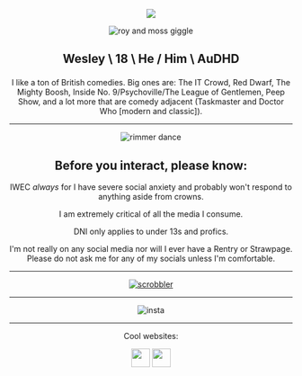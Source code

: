 <div align="center">

<p align="center"><img src="https://komarev.com/ghpvc/?username=cometecti&color=657cc2&style=plastic&label=View+Count!"/></p> 


![roy and moss giggle](https://github.com/user-attachments/assets/53ec6cae-2a69-48a8-9dba-4ac7de971894)



## <p align="center">Wesley \ 18 \ He / Him \ AuDHD</p>


I like a ton of British comedies. Big ones are: The IT Crowd, Red Dwarf, The Mighty Boosh, Inside No. 9/Psychoville/The League of Gentlemen, Peep Show, and a lot more that are comedy adjacent (Taskmaster and Doctor Who \[modern and classic]).

***
![rimmer dance](https://github.com/user-attachments/assets/12f7be41-ba2c-4d74-a89d-f14048e28f08)

Before you interact, please know:
----
IWEC *always* for I have severe social anxiety and probably won't respond to anything aside from crowns. 

I am extremely critical of all the media I consume.

DNI only applies to under 13s and profics.

I'm not really on any social media nor will I ever have a Rentry or Strawpage. Please do not ask me for any of my socials unless I'm comfortable.

***

[![scrobbler](https://lastfm-recently-played.vercel.app/api?user=licecake&count=2&width=600&loved=true&show_user=header)](https://www.last.fm/user/licecake)

***


![insta](https://github.com/user-attachments/assets/138b77b2-06f5-4051-8bfa-b344262763e9)



***

<p align="center">Cool websites:

<p align="center"><a href="https://smokepowered.com"><img src="http://smokepowered.com/smoke.gif" height="33"/></a> 
<a href="https://epicblazed.com"><img src="http://smokepowered.com/EpicBlazedButton.png" height="33"/></a>


